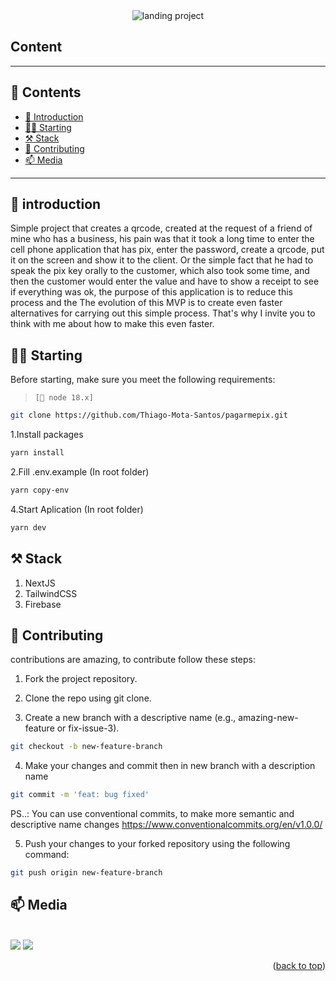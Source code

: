 
<div align="center">
<img src="https://cdn.discordapp.com/attachments/859483678082072616/1183738361102475265/image.png?ex=65896d42&is=6576f842&hm=123ea1328f9a7a4898513cf00b4febcbc692c73f4ebb8620158a70f6f2dfc44f&" alt="landing project">
</div>

## Content
---
## 📌 Contents
- [👋 Introduction](#-introduction)
- [🏃💨 Starting](#-starting)
- [⚒️ Stack](#-stack)
- [🤝 Contributing](#-contributing)
- [📫 Media](#-media)
---

</hr>

## 👋 introduction

Simple project that creates a qrcode, created at the request of a friend of mine who has a business, his pain was that it took a long time to enter the cell phone application that has pix, enter the password, create a qrcode, put it on the screen and show it to the client. Or the simple fact that he had to speak the pix key orally to the customer, which also took some time, and then the customer would enter the value and have to show a receipt to see if everything was ok, the purpose of this application is to reduce this process and the The evolution of this MVP is to create even faster alternatives for carrying out this simple process. That's why I invite you to think with me about how to make this even faster.

## 🏃💨 Starting

Before starting, make sure you meet the following requirements:
> `[🫡 node 18.x]`

```sh
git clone https://github.com/Thiago-Mota-Santos/pagarmepix.git
```
1.Install packages
   ```sh
   yarn install
   ```
2.Fill .env.example
   (In root folder)
   ```sh
   yarn copy-env
   ```

4.Start Aplication 
   (In root folder)
   ```sh
   yarn dev
   ```

## ⚒️ Stack

 1. NextJS 
 2. TailwindCSS
 3. Firebase

## 🤝 Contributing

contributions are amazing, to contribute follow these steps:

1. Fork the project repository. 

2. Clone the repo using git clone.

3. Create a new branch with a descriptive name (e.g., amazing-new-feature or fix-issue-3).

```sh
git checkout -b new-feature-branch
```
4. Make your changes and commit then in new branch with a description name

```sh
git commit -m 'feat: bug fixed'
```
PS..: You can use conventional commits, to make more semantic and descriptive name changes
https://www.conventionalcommits.org/en/v1.0.0/

5. Push your changes to your forked repository using the following command:

```sh
git push origin new-feature-branch
```

## 📫 Media
<br />
<a href="https://www.linkedin.com/in/thiago-mota-907970251/" target="_blank"><img src="https://img.shields.io/badge/-LinkedIn-%230077B5?style=for-the-badge&logo=linkedin&logoColor=white" target="_blank"></a> 
<a href="https://twitter.com/Thzinhdev" target="_blank"><img src="https://img.shields.io/badge/Twitter-1DA1F2?style=for-the-badge&logo=twitter&logoColor=white" target="_blank"></a> 

<p align="right">(<a href="#top">back to top</a>)</p>

